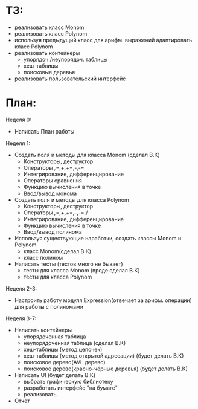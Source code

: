 ТЗ:
===
- реализовать класс Monom
- реализовать класс Polynom
- используя предыдущий класс для арифм. выражений адаптировать класс Polynom
- реализовать контейнеры
  - упорядоч./неупорядоч. таблицы
  - хеш-таблицы
  - поисковые деревья
- реализовать пользовательский интерфейс


План:
===
Неделя 0:
- Написать План работы

Неделя 1:
- Создать поля и методы для класса Monom (сделал В.К)
  - Конструкторы, деструктор
  - Операторы *,*=,+,+=,-,-=
  - Интегрирование, дифференцирование
  - Операторы сравнения
  - Функцию вычисления в точке
  - Ввод/вывод монома
- Создать поля и методы для класса Polynom
  - Конструкторы, деструктор
  - Операторы *,*=,+,+=,-,-=,/
  - Интегрирование, дифференцирование
  - Функцию вычисления в точке
  - Ввод/вывод полинома
- Используя существующие наработки, создать классы Monom и Polynom 
  - класс Monom(сделал В.К)
  - класс полином
- Написать тесты (тестов много не бывает)
  - тесты для класса Monom (вроде сделал В.К)
  - тесты для класса Polynom

Неделя 2-3:

- Настроить работу модуля Expression(отвечает за арифм. операции) для работы с полиномами

Неделя 3-7:

- Написать контейнеры
  - упорядоченная таблица
  - неупорядоченная таблица (сделал В.К)
  - хеш-таблицы (метод цепочек)
  - хеш-таблицы (метод открытой адресации) (будет делать В.К)
  - поисковое дерево(AVL дерево)
  - поисковое дерево(красно-чёрные деревья) (будет делать В.К)
- Написать UI (будет делать В.К)
  - выбрать графическую библиотеку
  - разработать интерфейс "на бумаге"
  - реализовать
- Отчёт 
